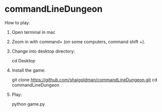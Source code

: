 # commandLineDungeon

How to play:

1. Open terminal in mac

2. Zoom in with command+ (on some computers, command shift +).

3. Change into desktop directory:

	cd Desktop

4. Install the game:

	git clone https://github.com/shaigoldman/commandLineDungeon.git
	cd commandLineDungeon

5. Play:

	python game.py
